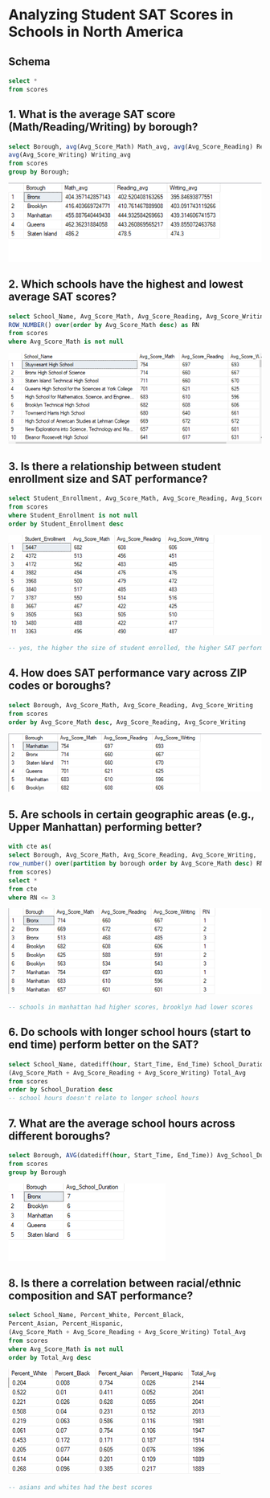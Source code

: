 # Analyzing Student SAT Scores in Schools in North America

## Schema
```sql
select *
from scores
```
## 1. What is the average SAT score (Math/Reading/Writing) by borough?
```sql
select Borough, avg(Avg_Score_Math) Math_avg, avg(Avg_Score_Reading) Reading_avg, 
avg(Avg_Score_Writing) Writing_avg
from scores
group by Borough;
```
![](https://github.com/XeNoX36/SAT-Scores-of-Students/blob/main/SAT%20one.png)

## 2. Which schools have the highest and lowest average SAT scores?
```sql
select School_Name, Avg_Score_Math, Avg_Score_Reading, Avg_Score_Writing,
ROW_NUMBER() over(order by Avg_Score_Math desc) as RN
from scores
where Avg_Score_Math is not null
```
![](https://github.com/XeNoX36/SAT-Scores-of-Students/blob/main/SAT%202.png)

## 3. Is there a relationship between student enrollment size and SAT performance?
```sql
select Student_Enrollment, Avg_Score_Math, Avg_Score_Reading, Avg_Score_Writing
from scores
where Student_Enrollment is not null
order by Student_Enrollment desc
```
![](https://github.com/XeNoX36/SAT-Scores-of-Students/blob/main/SAT3.png)
```sql
-- yes, the higher the size of student enrolled, the higher SAT performance
```

## 4. How does SAT performance vary across ZIP codes or boroughs?
```sql
select Borough, Avg_Score_Math, Avg_Score_Reading, Avg_Score_Writing
from scores
order by Avg_Score_Math desc, Avg_Score_Reading, Avg_Score_Writing
```
![](https://github.com/XeNoX36/SAT-Scores-of-Students/blob/main/SAT4.png)

## 5. Are schools in certain geographic areas (e.g., Upper Manhattan) performing better?
```sql
with cte as(
select Borough, Avg_Score_Math, Avg_Score_Reading, Avg_Score_Writing,
row_number() over(partition by borough order by Avg_Score_Math desc) RN
from scores)
select *
from cte
where RN <= 3
```
![](https://github.com/XeNoX36/SAT-Scores-of-Students/blob/main/SAT5.png)
```sql
-- schools in manhattan had higher scores, brooklyn had lower scores 
```

## 6. Do schools with longer school hours (start to end time) perform better on the SAT?
```sql
select School_Name, datediff(hour, Start_Time, End_Time) School_Duration,
(Avg_Score_Math + Avg_Score_Reading + Avg_Score_Writing) Total_Avg
from scores
order by School_Duration desc
-- school hours doesn't relate to longer school hours
```

## 7. What are the average school hours across different boroughs?
```sql
select Borough, AVG(datediff(hour, Start_Time, End_Time)) Avg_School_Duration
from scores
group by Borough
```
![](https://github.com/XeNoX36/SAT-Scores-of-Students/blob/main/SAT7.png)

## 8. Is there a correlation between racial/ethnic composition and SAT performance?
```sql
select School_Name, Percent_White, Percent_Black, 
Percent_Asian, Percent_Hispanic,
(Avg_Score_Math + Avg_Score_Reading + Avg_Score_Writing) Total_Avg
from scores 
where Avg_Score_Math is not null
order by Total_Avg desc
```
![](https://github.com/XeNoX36/SAT-Scores-of-Students/blob/main/SAT8.png)
```sql
-- asians and whites had the best scores
```
